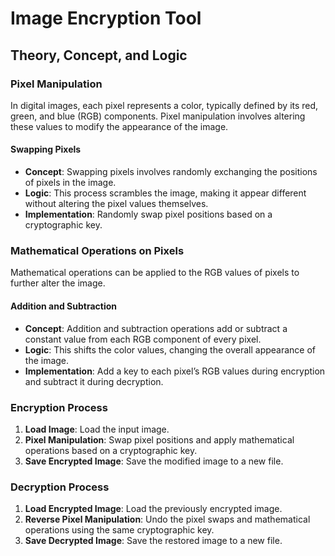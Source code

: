 # Image Encryption Tool

## Theory, Concept, and Logic

### Pixel Manipulation

In digital images, each pixel represents a color, typically defined by its red, green, and blue (RGB) components. Pixel manipulation involves altering these values to modify the appearance of the image.

#### Swapping Pixels

- **Concept**: Swapping pixels involves randomly exchanging the positions of pixels in the image.
- **Logic**: This process scrambles the image, making it appear different without altering the pixel values themselves.
- **Implementation**: Randomly swap pixel positions based on a cryptographic key.

### Mathematical Operations on Pixels

Mathematical operations can be applied to the RGB values of pixels to further alter the image.

#### Addition and Subtraction

- **Concept**: Addition and subtraction operations add or subtract a constant value from each RGB component of every pixel.
- **Logic**: This shifts the color values, changing the overall appearance of the image.
- **Implementation**: Add a key to each pixel’s RGB values during encryption and subtract it during decryption.

### Encryption Process

1. **Load Image**: Load the input image.
2. **Pixel Manipulation**: Swap pixel positions and apply mathematical operations based on a cryptographic key.
3. **Save Encrypted Image**: Save the modified image to a new file.

### Decryption Process

1. **Load Encrypted Image**: Load the previously encrypted image.
2. **Reverse Pixel Manipulation**: Undo the pixel swaps and mathematical operations using the same cryptographic key.
3. **Save Decrypted Image**: Save the restored image to a new file.
